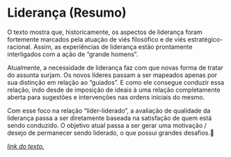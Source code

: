 # Liderança (Resumo)

O texto mostra que, historicamente, os aspectos de liderança foram fortemente marcados pela atuação de viés filosófico e de viés estratégico-racional. Assim, as experiências de liderança estão prontamente interligados com a ação de “grande homens”.

Atualmente, a necessidade de liderança faz com que novas forma de tratar do assunta surjam. Os novos líderes passam a ser mapeados apenas por sua distinção em relação ao “guiados”. E como ele consegue conduzir essa relação, indo desde de imposição de ideais à uma relação completamente aberta para sugestões e intervenções nas ordens iniciais do mesmo.

Com esse foco na relação “líder-liderado”, a avaliação de qualidade da liderança passa a ser diretamente baseada na satisfação de quem está sendo conduzido. O objetivo atual passa a ser gerar uma motivação / desejo de permanecer sendo liderado, o que possui grandes desafios.

[*link do texto.*](https://pt.wikipedia.org/wiki/Lideran%C3%A7a)
